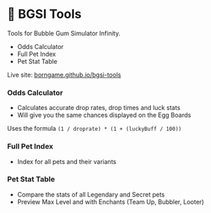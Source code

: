 # 🫧 BGSI Tools

Tools for Bubble Gum Simulator Infinity.
- Odds Calculator
- Full Pet Index
- Pet Stat Table

Live site: [borngame.github.io/bgsi-tools](https://borngame.github.io/bgsi-tools)

### Odds Calculator

- Calculates accurate drop rates, drop times and luck stats
- Will give you the same chances displayed on the Egg Boards

Uses the formula `(1 / droprate) * (1 + (luckyBuff / 100))`

### Full Pet Index

- Index for all pets and their variants

### Pet Stat Table

- Compare the stats of all Legendary and Secret pets
- Preview Max Level and with Enchants (Team Up, Bubbler, Looter)
